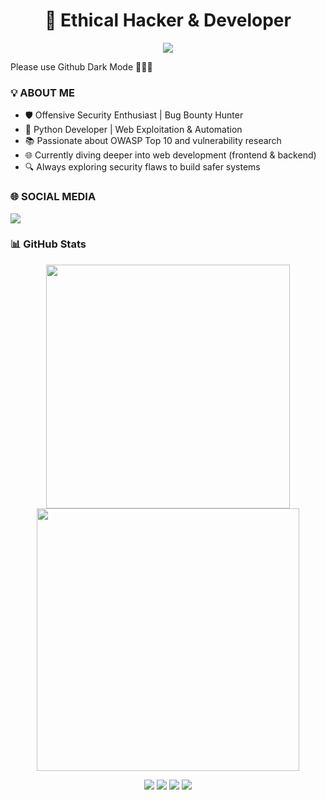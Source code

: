 <!-- HEADER -->
<h1 align="center">🧪 Ethical Hacker & Developer</h1>

<p align="center">
  <img src="https://readme-typing-svg.herokuapp.com/?color=00ff00&center=true&vCenter=true&lines=OFFSEC+AND+BUG+BOUNTY+HUNTER;PYTHON+LOVER+🐍;WEB+SECURITY+RESEARCHER;EXPLORING+OWASP+Top+10+🔐" />
</p>

Please use Github Dark Mode 🙏🙏🙏

### 💡 ABOUT ME

- 🛡️ Offensive Security Enthusiast | Bug Bounty Hunter  
- 🐍 Python Developer | Web Exploitation & Automation  
- 📚 Passionate about OWASP Top 10 and vulnerability research  
- 🌐 Currently diving deeper into web development (frontend & backend)  
- 🔍 Always exploring security flaws to build safer systems 

### 🌐 SOCIAL MEDIA

<p align="left">
  <a href="https://www.youtube.com/channel/UCtNwQMFSl4BJ9BZfOv_9bBg">
    <img src="https://img.shields.io/badge/YouTube-FF0000?style=for-the-badge&logo=youtube&logoColor=white"/>
  </a>
</p>

### 📊 GitHub Stats

<p align="center">
  <img width="390em" src="https://github-readme-stats.vercel.app/api?username=matthew956&show_icons=true&theme=gotham&include_all_commits=true&count_private=true" />
  <img width="420em" src="https://github-readme-stats.vercel.app/api/top-langs/?username=matthew956&layout=compact&langs_count=10&theme=gotham"/>
</p>

<p align="center">
  <img src="https://img.shields.io/badge/Python-3670A0?style=for-the-badge&logo=python&logoColor=white"/>
  <img src="https://img.shields.io/badge/Bash-121011?style=for-the-badge&logo=gnu-bash&logoColor=white"/>
  <img src="https://img.shields.io/badge/Linux-FCC624?style=for-the-badge&logo=linux&logoColor=black"/>
  <img src="https://img.shields.io/badge/Cybersecurity-222222?style=for-the-badge&logo=tryhackme&logoColor=white"/>
</p>
